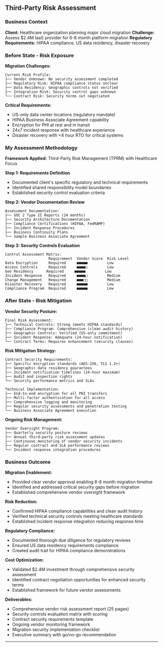 
## Third-Party Risk Assessment

### Business Context
**Client:** Healthcare organization planning major cloud migration
**Challenge:** Assess $2.4M IaaS provider for 6-8 month platform migration
**Regulatory Requirements:** HIPAA compliance, US data residency, disaster recovery

### Before State - Risk Exposure
**Migration Challenges:**
```
Current Risk Profile:
├── Vendor Unknown: No security assessment completed
├── Regulatory Risk: HIPAA compliance status unclear
├── Data Residency: Geographic controls not verified
├── Integration Risk: Security control gaps unknown
└── Contract Risk: Security terms not negotiated
```

**Critical Requirements:**
- US-only data center locations (regulatory mandate)
- HIPAA Business Associate Agreement capability
- Encryption for PHI at rest and in transit
- 24x7 incident response with healthcare experience
- Disaster recovery with <4 hour RTO for critical systems

### My Assessment Methodology
**Framework Applied:** Third-Party Risk Management (TPRM) with Healthcare Focus

**Step 1: Requirements Definition**
- Documented client's specific regulatory and technical requirements
- Identified shared responsibility model boundaries
- Established security control evaluation criteria

**Step 2: Vendor Documentation Review**
```
Assessment Documentation:
├── SOC 2 Type II Reports (24 months)
├── Security Architecture Documentation  
├── Compliance Certifications (HIPAA, FedRAMP)
├── Incident Response Procedures
├── Business Continuity Plans
└── Sample Business Associate Agreement
```

**Step 3: Security Controls Evaluation**
```
Control Assessment Matrix:
                    Requirement  Vendor Score  Risk Level
Data Encryption     Required     ■■■■■         Low
Access Controls     Required     ■■■■□         Low  
Geo Residency      Required     ■■■■■         Low
Incident Response   Required     ■■■■□         Medium
Change Management   Required     ■■■□□         Medium
Disaster Recovery   Required     ■■■■■         Low
Compliance Program  Required     ■■■■■         Low
```

### After State - Risk Mitigation
**Vendor Security Posture:**
```
Final Risk Assessment:
├── Technical Controls: Strong (meets HIPAA standards)
├── Compliance Program: Comprehensive (clean audit history)  
├── Geographic Controls: Verified (US-only commitment)
├── Incident Response: Adequate (24-hour notification)
└── Contract Terms: Requires enhancement (security clauses)
```

**Risk Mitigation Strategy:**
```
Contract Security Requirements:
├── Specific encryption standards (AES-256, TLS 1.2+)
├── Geographic data residency guarantees
├── Incident notification timelines (24-hour maximum)
├── Audit and inspection rights
└── Security performance metrics and SLAs

Technical Implementation:
├── End-to-end encryption for all PHI transfers
├── Multi-factor authentication for all access
├── Comprehensive logging and monitoring
├── Regular security assessments and penetration testing
└── Business Associate Agreement execution
```

**Ongoing Risk Management:**
```
Vendor Oversight Program:
├── Quarterly security posture reviews
├── Annual third-party risk assessment updates
├── Continuous monitoring of vendor security incidents
├── Regular contract and SLA performance reviews
└── Incident response integration procedures
```

### Business Outcome
**Migration Enablement:**
- Provided clear vendor approval enabling 6-8 month migration timeline
- Identified and addressed critical security gaps before migration
- Established comprehensive vendor oversight framework

**Risk Reduction:**
- Confirmed HIPAA compliance capabilities and clean audit history
- Verified technical security controls meeting healthcare standards
- Established incident response integration reducing response time

**Regulatory Compliance:**
- Documented thorough due diligence for regulatory reviews
- Ensured US data residency requirements compliance
- Created audit trail for HIPAA compliance demonstrations

**Cost Optimization:**
- Validated $2.4M investment through comprehensive security assessment
- Identified contract negotiation opportunities for enhanced security terms
- Established framework for future vendor assessments

**Deliverables:**
- Comprehensive vendor risk assessment report (25 pages)
- Security controls evaluation matrix with scoring
- Contract security requirements template
- Ongoing vendor monitoring framework
- Migration security implementation checklist
- Executive summary with go/no-go recommendation

---
